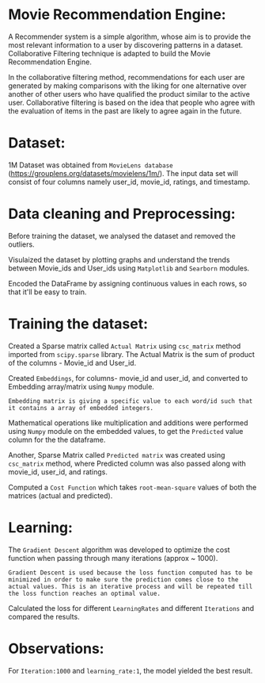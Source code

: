 # Movie Recommendation Engine:

A Recommender system is a simple algorithm, whose aim is to provide the most relevant information to a user by discovering patterns in a dataset. Collaborative Filtering technique is adapted to build the Movie Recommendation Engine. 

In the collaborative filtering method, recommendations for each user are generated by making comparisons with the liking for one alternative over another of other users who have qualified the product similar to the active user. Collaborative filtering is based on the idea that people who agree with the evaluation of items in the past are likely to agree again in the future.



# Dataset:
1M Dataset was obtained from `MovieLens database` (https://grouplens.org/datasets/movielens/1m/). The input data set will consist of four columns namely user_id, movie_id, ratings, and timestamp.



# Data cleaning and Preprocessing:

Before training the dataset, we analysed the dataset and removed the outliers. 

Visulaized the dataset by plotting graphs and understand the trends between Movie_ids and User_ids using `Matplotlib` and `Searborn` modules.

Encoded the DataFrame by assigning continuous values in each rows, so that it'll be easy to train. 



# Training the dataset:

Created a Sparse matrix called `Actual Matrix` using `csc_matrix` method imported from `scipy.sparse` library. 
The Actual Matrix is the sum of product of the columns - Movie_id and User_id. 

Created `Embeddings`, for columns- movie_id and user_id, and converted to Embedding array/matrix using `Numpy` module. 
  
    Embedding matrix is giving a specific value to each word/id such that it contains a array of embedded integers.
   
Mathematical operations like multiplication and additions were performed using `Numpy` module on the embedded values, to get the `Predicted` value column for the the dataframe.

Another, Sparse Matrix called `Predicted matrix` was created using `csc_matrix` method, where Predicted column was also passed along with movie_id, user_id, and ratings.

Computed a `Cost Function` which takes `root-mean-square` values of both the matrices (actual and predicted).



# Learning:

The `Gradient Descent` algorithm was developed to optimize the cost function when passing through many iterations (approx ~ 1000). 

    Gradient Descent is used because the loss function computed has to be minimized in order to make sure the prediction comes close to the actual values. This is an iterative process and will be repeated till the loss function reaches an optimal value.
    
Calculated the loss for different `LearningRates` and different `Iterations` and compared the results. 



# Observations:

For `Iteration:1000` and `learning_rate:1`, the model yielded the best result. 
